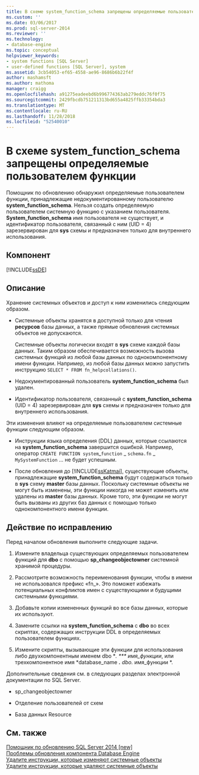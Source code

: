 ```yaml
---
title: В схеме system_function_schema запрещены определяемые пользователем функции | Документация Майкрософт
ms.custom: ''
ms.date: 03/06/2017
ms.prod: sql-server-2014
ms.reviewer: ''
ms.technology:
- database-engine
ms.topic: conceptual
helpviewer_keywords:
- system functions [SQL Server]
- user-defined functions [SQL Server], system
ms.assetid: 3cb54053-ef65-4558-ae96-8686b6b22f4f
author: mashamsft
ms.author: mathoma
manager: craigg
ms.openlocfilehash: a91275eadeebd6b996774363ab279eddc76f0f75
ms.sourcegitcommit: 2429fbcdb751211313bd655a4825ffb33354bda3
ms.translationtype: MT
ms.contentlocale: ru-RU
ms.lasthandoff: 11/28/2018
ms.locfileid: "52540010"
---
```

# <a name="user-defined-functions-are-not-allowed-in-systemfunctionschema"></a>В схеме system_function_schema запрещены определяемые пользователем функции
  Помощник по обновлению обнаружил определяемые пользователем функции, принадлежащие недокументированному пользователю **system_function_schema**. Нельзя создать определяемую пользователем системную функцию с указанием пользователя. **System_function_schema** имя пользователя не существует, и идентификатор пользователя, связанный с ним (UID = 4) зарезервирован для **sys** схемы и предназначен только для внутреннего использования.  
  
## <a name="component"></a>Компонент  
 [!INCLUDE[ssDE](../../includes/ssde-md.md)]  
  
## <a name="description"></a>Описание  
 Хранение системных объектов и доступ к ним изменились следующим образом.  
  
-   Системные объекты хранятся в доступной только для чтения **ресурсов** базы данных, а также прямые обновления системных объектов не допускаются.  
  
     Системные объекты логически входят в **sys** схеме каждой базы данных. Таким образом обеспечивается возможность вызова системных функций из любой базы данных по однокомпонентному имени функции. Например, из любой базы данных можно запустить инструкцию `SELECT * FROM fn_helpcollations()`.  
  
-   Недокументированный пользователь **system_function_schema** был удален.  
  
-   Идентификатор пользователя, связанный с **system_function_schema** (UID = 4) зарезервирован для **sys** схемы и предназначен только для внутреннего использования.  
  
 Эти изменения влияют на определяемые пользователем системные функции следующим образом.  
  
-   Инструкции языка определения (DDL) данных, которые ссылаются на **system_function_schema** завершится ошибкой. Например, оператор `CREATE FUNCTION system`_`function` \_ `schema.fn` \_ `MySystemFunction` ... не будет успешным.  
  
-   После обновления до [!INCLUDE[ssKatmai](../../includes/sskatmai-md.md)], существующие объекты, принадлежащие **system_function_schema** будут содержаться только в **sys** схему **master** базы данных. Поскольку системные объекты не могут быть изменены, эти функции никогда не может изменить или удалены из **master** базы данных. Кроме того, эти функции не могут быть вызваны из других баз данных с помощью только однокомпонентного имени функции.  
  
## <a name="corrective-action"></a>Действие по исправлению  
 Перед началом обновления выполните следующие задачи.  
  
1.  Измените владельца существующих определяемых пользователем функций для **dbo** с помощью **sp_changeobjectowner** системной хранимой процедуры.  
  
2.  Рассмотрите возможность переименования функции, чтобы в имени не использовался префикс «fn_». Это поможет избежать потенциальных конфликтов имен с существующими и будущими системными функциями.  
  
3.  Добавьте копии измененных функций во все базы данных, которые их используют.  
  
4.  Замените ссылки на **system_function_schema** с **dbo** во всех скриптах, содержащих инструкции DDL в определяемых пользователем функциях.  
  
5.  Измените скрипты, вызывающие эти функции для использования либо двухкомпонентным именем dbo **. *** имя_функции*, или трехкомпонентное имя *database_name ***.** dbo.* имя_функции *.  
  
 Дополнительные сведения см. в следующих разделах электронной документации по SQL Server.  
  
-   sp_changeobjectowner  
  
-   Отделение пользователей от схем  
  
-   База данных Resource  
  
## <a name="see-also"></a>См. также  
 [Помощник по обновлению SQL Server 2014 &#91;new&#93;](/sql/2014/sql-server/install/sql-server-2014-upgrade-advisor)   
 [Проблемы обновления компонента Database Engine](../../../2014/sql-server/install/database-engine-upgrade-issues.md)   
 [Удалите инструкции, которые изменяют системные объекты](../../../2014/sql-server/install/remove-statements-that-modify-system-objects.md)   
 [Удалите инструкции, которые удаляют системные объекты](../../../2014/sql-server/install/remove-statements-that-drop-system-objects.md)  
  
  
